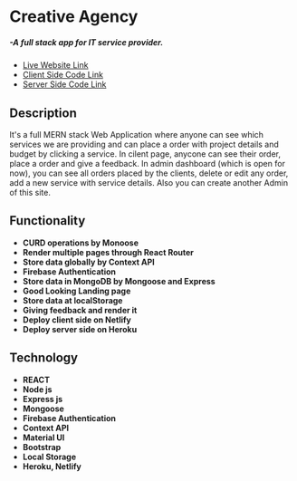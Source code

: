 <h1>Creative Agency </h1> <h5> -A full stack app for IT service provider.</h5>
   <ul> 
	  <li> <a target="_blank" href="https://creativeagency-akash.netlify.app/"> Live Website Link</a>
	  <li> <a target="_blank" href="https://github.com/alamgirakash2000/creative-agency-client"> Client Side Code Link</a>
	  <li> <a target="_blank" href="https://github.com/alamgirakash2000/creative-agency-server"> Server Side Code Link</a>
   </ul>
    
<h2>Description </h2>
<p> It's a full MERN stack Web Application where anyone can see which services we are providing and can place a order with project details and budget by clicking a service. In cilent page, anycone can see their order, place a order and give a feedback. In admin dashboard (which is open for now), you can see all orders placed by the clients, delete or edit any order, add a new service with service details. Also you can create another Admin of this site.</p>

<h2> Functionality </h2>
<ul>
   <li> <b> CURD operations by Monoose</b>
  <li> <b>Render multiple pages through React Router</b>
  <li> <b> Store data globally by Context API </b>
  <li> <b> Firebase Authentication </b>
  <li> <b> Store data in  MongoDB by Mongoose and Express </b>
  <li> <b> Good Looking Landing page</b>
  <li> <b> Store data at localStorage
    <li> <b> Giving feedback and render it</b>
       <li> <b> Deploy client side on Netlify</b>
          <li> <b> Deploy server side on Heroku</b>
</ul>
     
  <h2> Technology </h2>
   <ul> 
     <li> REACT
     <li> Node js
     <li> Express js
     <li> Mongoose
     <li> Firebase Authentication
     <li> Context API
     <li> Material UI
     <li> Bootstrap
     <li>Local Storage
      <li> Heroku, Netlify
 </ul>
